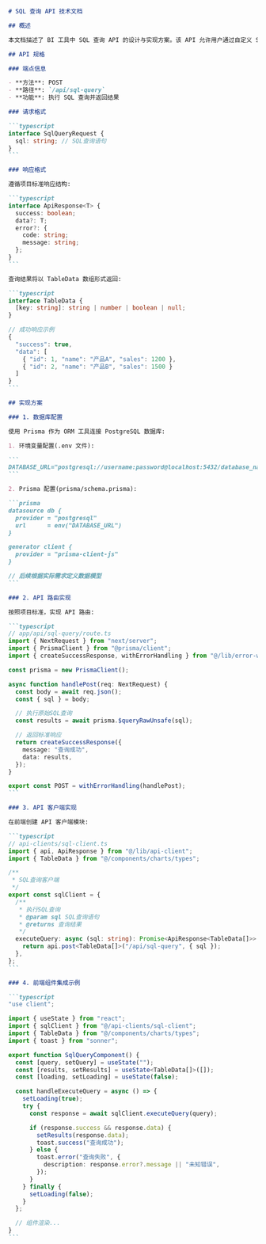````md
# SQL 查询 API 技术文档

## 概述

本文档描述了 BI 工具中 SQL 查询 API 的设计与实现方案。该 API 允许用户通过自定义 SQL 查询数据库并将结果用于图表渲染。

## API 规格

### 端点信息

- **方法**: POST
- **路径**: `/api/sql-query`
- **功能**: 执行 SQL 查询并返回结果

### 请求格式

```typescript
interface SqlQueryRequest {
  sql: string; // SQL查询语句
}
```

### 响应格式

遵循项目标准响应结构:

```typescript
interface ApiResponse<T> {
  success: boolean;
  data?: T;
  error?: {
    code: string;
    message: string;
  };
}
```

查询结果将以 TableData 数组形式返回:

```typescript
interface TableData {
  [key: string]: string | number | boolean | null;
}

// 成功响应示例
{
  "success": true,
  "data": [
    { "id": 1, "name": "产品A", "sales": 1200 },
    { "id": 2, "name": "产品B", "sales": 1500 }
  ]
}
```

## 实现方案

### 1. 数据库配置

使用 Prisma 作为 ORM 工具连接 PostgreSQL 数据库:

1. 环境变量配置(.env 文件):

```
DATABASE_URL="postgresql://username:password@localhost:5432/database_name"
```

2. Prisma 配置(prisma/schema.prisma):

```prisma
datasource db {
  provider = "postgresql"
  url      = env("DATABASE_URL")
}

generator client {
  provider = "prisma-client-js"
}

// 后续根据实际需求定义数据模型
```

### 2. API 路由实现

按照项目标准，实现 API 路由:

```typescript
// app/api/sql-query/route.ts
import { NextRequest } from "next/server";
import { PrismaClient } from "@prisma/client";
import { createSuccessResponse, withErrorHandling } from "@/lib/error-wrapper";

const prisma = new PrismaClient();

async function handlePost(req: NextRequest) {
  const body = await req.json();
  const { sql } = body;

  // 执行原始SQL查询
  const results = await prisma.$queryRawUnsafe(sql);

  // 返回标准响应
  return createSuccessResponse({
    message: "查询成功",
    data: results,
  });
}

export const POST = withErrorHandling(handlePost);
```

### 3. API 客户端实现

在前端创建 API 客户端模块:

```typescript
// api-clients/sql-client.ts
import { api, ApiResponse } from "@/lib/api-client";
import { TableData } from "@/components/charts/types";

/**
 * SQL查询客户端
 */
export const sqlClient = {
  /**
   * 执行SQL查询
   * @param sql SQL查询语句
   * @returns 查询结果
   */
  executeQuery: async (sql: string): Promise<ApiResponse<TableData[]>> => {
    return api.post<TableData[]>("/api/sql-query", { sql });
  },
};
```

### 4. 前端组件集成示例

```typescript
"use client";

import { useState } from "react";
import { sqlClient } from "@/api-clients/sql-client";
import { TableData } from "@/components/charts/types";
import { toast } from "sonner";

export function SqlQueryComponent() {
  const [query, setQuery] = useState("");
  const [results, setResults] = useState<TableData[]>([]);
  const [loading, setLoading] = useState(false);

  const handleExecuteQuery = async () => {
    setLoading(true);
    try {
      const response = await sqlClient.executeQuery(query);

      if (response.success && response.data) {
        setResults(response.data);
        toast.success("查询成功");
      } else {
        toast.error("查询失败", {
          description: response.error?.message || "未知错误",
        });
      }
    } finally {
      setLoading(false);
    }
  };

  // 组件渲染...
}
```
````
